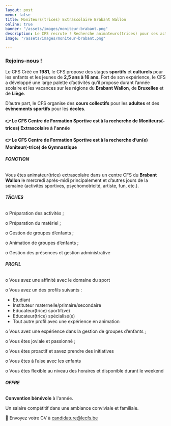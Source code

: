 ```yaml
---
layout: post
menu: false
title: Moniteurs(trices) Extrascolaire Brabant Wallon
online: true
banner: "/assets/images/moniteur-brabant.png"
description: Le CFS recrute ! Recherche animateurs(trices) pour ses activités extrascolaires
image: "/assets/images/moniteur-brabant.png"

---
```

### Rejoins-nous !

Le CFS Créé en **1981**, le CFS propose des stages **sportifs** et **culturels** pour les enfants et les jeunes de **2,5 ans à 16 ans.** Fort de son expérience, le CFS a développé une large palette d’activités qu’il propose durant l’année scolaire et les vacances sur les régions du **Brabant Wallon**, de **Bruxelles** et de **Liège**.

D’autre part, le CFS organise des **cours collectifs** pour les **adultes** et des **évènements sportifs** pour les **écoles**.

#### 👉 Le CFS Centre de Formation Sportive est à la recherche de **Moniteurs(-trices) Extrascolaire à l'année**

#### 👉 Le CFS Centre de Formation Sportive est à la recherche d’un(e) **Moniteur(-trice) de Gymnastique**

###### **FONCTION**

Vous êtes animateur(trice) extrascolaire dans un centre CFS du **Brabant Wallon** le mercredi après-midi principalement et d’autres jours de la semaine (activités sportives, psychomotricité, artiste, fun, etc.).

###### **TÂCHES**

o Préparation des activités ;

o Préparation du matériel ;

o Gestion de groupes d’enfants ;

o Animation de groupes d’enfants ;

o Gestion des présences et gestion administrative

###### **PROFIL**

o Vous avez une affinité avec le domaine du sport

o Vous avez un des profils suivants :

* Etudiant
* Instituteur maternelle/primaire/secondaire
* Educateur(trice) sportif(ve)
* Educateur(trice) spécialisé(e)
* Tout autre profil avec une expérience en animation

o Vous avez une expérience dans la gestion de groupes d’enfants ;

o Vous êtes joviale et passionné ;

o Vous êtes proactif et savez prendre des initiatives

o Vous êtes à l’aise avec les enfants

o Vous êtes flexible au niveau des horaires et disponible durant le weekend

###### **OFFRE**

**Convention bénévole** à l'année.

Un salaire compétitif dans une ambiance conviviale et familiale.

📩 Envoyez votre CV à [candidature@lecfs.be](mailto:candidature@lecfs.be)
